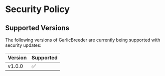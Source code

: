 # Security Policy

## Supported Versions

The following versions of GarlicBreeder are currently being supported with security updates:

| Version | Supported         |
| ------- | ------------------ |
| v1.0.0  | :white_check_mark: |
